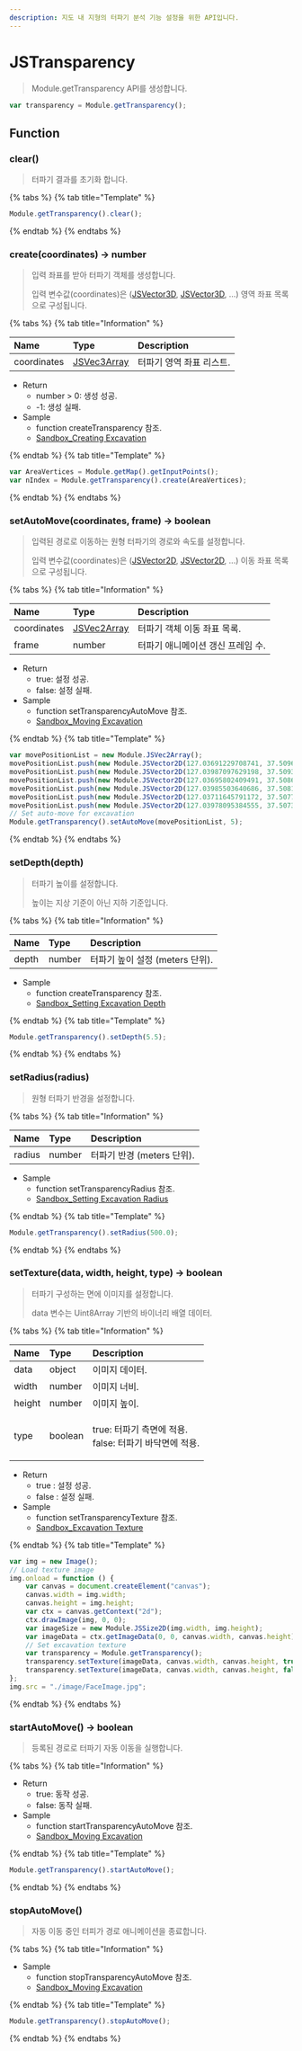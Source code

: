 ```yaml
---
description: 지도 내 지형의 터파기 분석 기능 설정을 위한 API입니다.
---
```


# JSTransparency

> Module.getTransparency API를 생성합니다.

```javascript
var transparency = Module.getTransparency();
```

## Function

### clear()

> 터파기 결과를 초기화 합니다.

{% tabs %}
{% tab title="Template" %}

```javascript
Module.getTransparency().clear();
```

{% endtab %}
{% endtabs %}

### create(coordinates) → number

> 입력 좌표를 받아 터파기 객체를 생성합니다.
>
> 입력 변수값(coordinates)은 ([JSVector3D](../core/jsvector3d.md), [JSVector3D](../core/jsvector3d.md), ...) 영역 좌표 목록으로 구성됩니다.

{% tabs %}
{% tab title="Information" %}

| Name        | Type                                  | Description              |
| :---------- | :------------------------------------ | :----------------------- |
| coordinates | [JSVec3Array](../core/jsvec3array.md) | 터파기 영역 좌표 리스트. |

-   Return
    -   number > 0: 생성 성공.
    -   -1: 생성 실패.
-   Sample
    -   function createTransparency 참조.
    -   [Sandbox_Creating Excavation](https://sandbox.egiscloud.com/code/main.do?id=analysis_transparency_create)

{% endtab %}
{% tab title="Template" %}

```javascript
var AreaVertices = Module.getMap().getInputPoints();
var nIndex = Module.getTransparency().create(AreaVertices);
```

{% endtab %}
{% endtabs %}

### setAutoMove(coordinates, frame) → boolean

> 입력된 경로로 이동하는 원형 터파기의 경로와 속도를 설정합니다.
>
> 입력 변수값(coordinates)은 ([JSVector2D](../core/jsvector3d.md), [JSVector2D](../core/jsvector3d.md), ...) 이동 좌표 목록으로 구성됩니다.

{% tabs %}
{% tab title="Information" %}

| Name        | Type                                  | Description                       |
| :---------- | :------------------------------------ | :-------------------------------- |
| coordinates | [JSVec2Array](../core/jsvec2array.md) | 터파기 객체 이동 좌표 목록.       |
| frame       | number                                | 터파기 애니메이션 갱신 프레임 수. |

-   Return
    -   true: 설정 성공.
    -   false: 설정 실패.
-   Sample
    -   function setTransparencyAutoMove 참조.
    -   [Sandbox_Moving Excavation](https://sandbox.egiscloud.com/code/main.do?id=analysis_transparency_move)

{% endtab %}
{% tab title="Template" %}

```javascript
var movePositionList = new Module.JSVec2Array();
movePositionList.push(new Module.JSVector2D(127.03691229708741, 37.509635136930626));
movePositionList.push(new Module.JSVector2D(127.03987097629198, 37.50932526196098));
movePositionList.push(new Module.JSVector2D(127.03695802409491, 37.50865005215346));
movePositionList.push(new Module.JSVector2D(127.03985503640686, 37.50816724210336));
movePositionList.push(new Module.JSVector2D(127.03711645791172, 37.50779863443866));
movePositionList.push(new Module.JSVector2D(127.03978095384555, 37.50738212410067));
// Set auto-move for excavation
Module.getTransparency().setAutoMove(movePositionList, 5);
```

{% endtab %}
{% endtabs %}

### setDepth(depth)

> 터파기 높이를 설정합니다.
>
> 높이는 지상 기준이 아닌 지하 기준입니다.

{% tabs %}
{% tab title="Information" %}

| Name  | Type   | Description                     |
| :---- | :----- | :------------------------------ |
| depth | number | 터파기 높이 설정 (meters 단위). |

-   Sample
    -   function createTransparency 참조.
    -   [Sandbox_Setting Excavation Depth](https://sandbox.egiscloud.com/code/main.do?id=analysis_transparency_depth)

{% endtab %}
{% tab title="Template" %}

```javascript
Module.getTransparency().setDepth(5.5);
```

{% endtab %}
{% endtabs %}

### setRadius(radius)

> 원형 터파기 반경을 설정합니다.

{% tabs %}
{% tab title="Information" %}

| Name   | Type   | Description                |
| :----- | :----- | :------------------------- |
| radius | number | 터파기 반경 (meters 단위). |

-   Sample
    -   function setTransparencyRadius 참조.
    -   [Sandbox_Setting Excavation Radius](https://sandbox.egiscloud.com/code/main.do?id=analysis_transparency_radius)

{% endtab %}
{% tab title="Template" %}

```javascript
Module.getTransparency().setRadius(500.0);
```

{% endtab %}
{% endtabs %}

### setTexture(data, width, height, type) → boolean

> 터파기 구성하는 면에 이미지를 설정합니다.
>
> data 변수는 Uint8Array 기반의 바이너리 배열 데이터.

{% tabs %}
{% tab title="Information" %}

| Name   | Type    | Description                                                      |
| :----- | :------ | :--------------------------------------------------------------- |
| data   | object  | 이미지 데이터.                                                   |
| width  | number  | 이미지 너비.                                                     |
| height | number  | 이미지 높이.                                                     |
| type   | boolean | <p>true: 터파기 측면에 적용.<br>false: 터파기 바닥면에 적용.</p> |

-   Return
    -   true : 설정 성공.
    -   false : 설정 실패.
-   Sample
    -   function setTransparencyTexture 참조.
    -   [Sandbox_Excavation Texture](https://sandbox.egiscloud.com/code/main.do?id=analysis_transparency_texture)

{% endtab %}
{% tab title="Template" %}

```javascript
var img = new Image();
// Load texture image
img.onload = function () {
    var canvas = document.createElement("canvas");
    canvas.width = img.width;
    canvas.height = img.height;
    var ctx = canvas.getContext("2d");
    ctx.drawImage(img, 0, 0);
    var imageSize = new Module.JSSize2D(img.width, img.height);
    var imageData = ctx.getImageData(0, 0, canvas.width, canvas.height).data;
    // Set excavation texture
    var transparency = Module.getTransparency();
    transparency.setTexture(imageData, canvas.width, canvas.height, true); // floor texture
    transparency.setTexture(imageData, canvas.width, canvas.height, false); // wall texture
};
img.src = "./image/FaceImage.jpg";
```

{% endtab %}
{% endtabs %}

### startAutoMove() → boolean

> 등록된 경로로 터파기 자동 이동을 실행합니다.

{% tabs %}
{% tab title="Information" %}

-   Return
    -   true: 동작 성공.
    -   false: 동작 실패.
-   Sample
    -   function startTransparencyAutoMove 참조.
    -   [Sandbox_Moving Excavation](https://sandbox.egiscloud.com/code/main.do?id=analysis_transparency_move)

{% endtab %}
{% tab title="Template" %}

```javascript
Module.getTransparency().startAutoMove();
```

{% endtab %}
{% endtabs %}

### stopAutoMove()

> 자동 이동 중인 터피가 경로 애니메이션을 종료합니다.

{% tabs %}
{% tab title="Information" %}

-   Sample
    -   function stopTransparencyAutoMove 참조.
    -   [Sandbox_Moving Excavation](https://sandbox.egiscloud.com/code/main.do?id=analysis_transparency_move)

{% endtab %}
{% tab title="Template" %}

```javascript
Module.getTransparency().stopAutoMove();
```

{% endtab %}
{% endtabs %}
